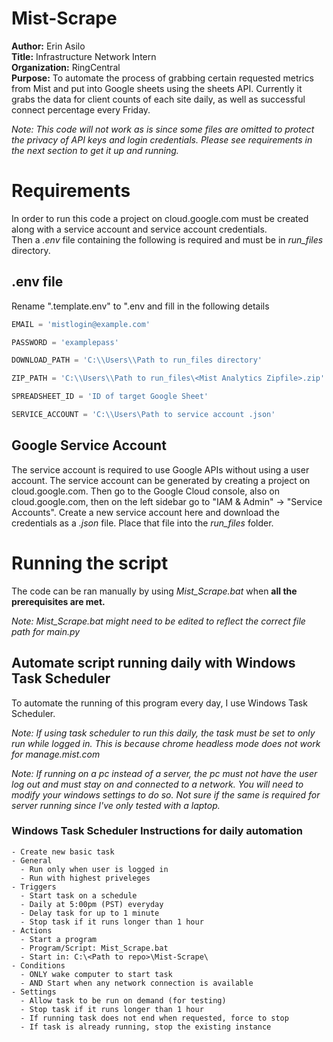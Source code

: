 # Mist-Scrape
**Author:** Erin Asilo \
**Title:** Infrastructure Network Intern \
**Organization:** RingCentral \
**Purpose:** To automate the process of grabbing certain requested metrics from Mist and put into Google sheets using the sheets API. Currently it grabs the data for client counts of each site daily, as well as successful connect percentage every Friday. 

*Note: This code will not work as is since some files are omitted to protect the privacy of API keys and login credentials. Please see requirements in the next section to get it up and running.*

# Requirements
In order to run this code a project on cloud.google.com must be created along with a service account and service account credentials. \
Then a *.env* file containing the following is required and must be in *run_files* directory.

## .env file
Rename ".template.env" to ".env and fill in the following details

```python
EMAIL = 'mistlogin@example.com'

PASSWORD = 'examplepass'

DOWNLOAD_PATH = 'C:\\Users\\Path to run_files directory'

ZIP_PATH = 'C:\\Users\\Path to run_files\<Mist Analytics Zipfile>.zip'

SPREADSHEET_ID = 'ID of target Google Sheet'

SERVICE_ACCOUNT = 'C:\\Users\Path to service account .json'
```
## Google Service Account
The service account is required to use Google APIs without using a user account. The service account can be generated by creating a project on cloud.google.com. Then go to the Google Cloud console, also on cloud.google.com, then on the left sidebar go to "IAM & Admin" -> "Service Accounts". Create a new service account here and download the credentials as a *.json* file. Place that file into the *run_files* folder.

# Running the script
The code can be ran manually by using *Mist_Scrape.bat* when **all the prerequisites are met.**

*Note: Mist_Scrape.bat might need to be edited to reflect the correct file path for main.py*

## Automate script running daily with Windows Task Scheduler
To automate the running of this program every day, I use Windows Task Scheduler.

*Note: If using task scheduler to run this daily, the task must be set to only run while logged in. This is because chrome headless mode does not work for manage.mist.com*

*Note: If running on a pc instead of a server, the pc must not have the user log out and must stay on and connected to a network. You will need to modify your windows settings to do so. Not sure if the same is required for server running since I've only tested with a laptop.*

### Windows Task Scheduler Instructions for daily automation
```
- Create new basic task
- General
  - Run only when user is logged in
  - Run with highest priveleges
- Triggers
  - Start task on a schedule
  - Daily at 5:00pm (PST) everyday
  - Delay task for up to 1 minute
  - Stop task if it runs longer than 1 hour
- Actions
  - Start a program
  - Program/Script: Mist_Scrape.bat
  - Start in: C:\<Path to repo>\Mist-Scrape\
- Conditions
  - ONLY wake computer to start task
  - AND Start when any network connection is available
- Settings
  - Allow task to be run on demand (for testing)
  - Stop task if it runs longer than 1 hour
  - If running task does not end when requested, force to stop
  - If task is already running, stop the existing instance
```
